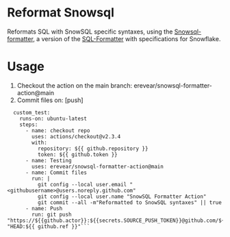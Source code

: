 # Reformat Snowsql
Reformats SQL with SnowSQL specific syntaxes, using the [Snowsql-formatter](https://github.com/Snowflake-Labs/snowsql-formatter), a version of the [SQL-Formatter](https://github.com/zeroturnaround/sql-formatter) with specifications for Snowflake.


# Usage
1. Checkout the action on the main branch: erevear/snowsql-formatter-action@main
2. Commit files
on: [push]

```jobs:
  custom_test:
    runs-on: ubuntu-latest
    steps:
      - name: checkout repo
        uses: actions/checkout@v2.3.4
        with:
          repository: ${{ github.repository }}
          token: ${{ github.token }}
      - name: Testing
        uses: erevear/snowsql-formatter-action@main
      - name: Commit files
        run: |
          git config --local user.email "<githubusername>@users.noreply.github.com"
          git config --local user.name "SnowSQL Formatter Action"
          git commit --all -m"Reformatted to SnowSQL syntaxes" || true
      - name: Push
        run: git push "https://${{github.actor}}:${{secrets.SOURCE_PUSH_TOKEN}}@github.com/${{github.repository}}.git" "HEAD:${{ github.ref }}"```
